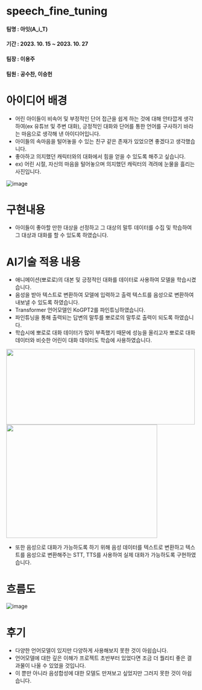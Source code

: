 # speech_fine_tuning

#### 팀명 : 아잇(A_i_T)

#### 기간 : 2023. 10. 15 ~ 2023. 10. 27

#### 팀장 : 이용주

#### 팀원 : 공수찬, 이승헌

# 아이디어 배경

- 어린 아이들이 비속어 및 부정적인 단어 접근을 쉽게 하는 것에 대해 안타깝게 생각하여(ex 유튜브 및 주변 대화), 긍정적인 대화와 단어를 통한 언어를 구사하기 바라는 마음으로 생각해 낸 아이디어입니다.
- 아이들의 속마음을 털어놓을 수 있는 친구 같은 존재가 있었으면 좋겠다고 생각했습니다.
- 좋아하고 의지했던 캐릭터와의 대화에서 힘을 얻을 수 있도록 해주고 싶습니다.
- ex) 어린 시절, 자신의 마음을 털어놓으며 의지했던 캐릭터의 격려에 눈물을 흘리는 사진입니다.

![image](https://github.com/SeungHeon3649/speech_fine_tuning/assets/94602281/ba9514a9-5c64-4e76-8d37-744d9ef7a294)

# 구현내용
- 아이들이 좋아할 만한 대상을 선정하고 그 대상의 말투 데이터를 수집 및 학습하여 그 대상과 대화를 할 수 있도록 하였습니다.

# AI기술 적용 내용
- 애니메이션(뽀로로)의 대본 및 긍정적인 대화를 데이터로 사용하여 모델을 학습시켰습니다.
- 음성을 받아 텍스트로 변환하여 모델에 입력하고 출력 텍스트를 음성으로 변환하여 내보낼 수 있도록 하였습니다.
- Transformer 언어모델인 KoGPT2를 파인튜닝하였습니다.
- 파인튜닝을 통해 출력되는 답변의 말투를 뽀로로의 말투로 출력이 되도록 하였습니다.
- 학습시에 뽀로로 대화 데이터가 많이 부족했기 때문에 성능을 올리고자 뽀로로 대화 데이터와 비슷한 어린이 대화 데이터도 학습에 사용하였습니다.

<img src="https://github.com/SeungHeon3649/speech_fine_tuning/assets/94602281/bac0d532-f8df-46de-943a-5317a45f40e0" width="500" height="200"/>

<img src="https://github.com/SeungHeon3649/speech_fine_tuning/assets/94602281/fd4da68f-1b95-4cfb-8960-e8e7ee3e7827" width="400" height="300"/>

- 또한 음성으로 대화가 가능하도록 하기 위해 음성 데이터를 텍스트로 변환하고 텍스트를 음성으로 변환해주는 STT, TTS를 사용하여 실제 대화가 가능하도록 구현하였습니다.

# 흐름도

![image](https://github.com/SeungHeon3649/speech_fine_tuning/assets/94602281/9436ca3a-8300-454d-b3ee-da1fa55d1fe6)

# 후기
- 다양한 언어모델이 있지만 다양하게 사용해보지 못한 것이 아쉽습니다.
- 언어모델에 대한 깊은 이해가 프로젝트 초반부터 있었다면 조금 더 퀄리티 좋은 결과물이 나올 수 있었을 것입니다.
- 이 뿐만 아니라 음성합성에 대한 모델도 만져보고 싶었지만 그러지 못한 것이 아쉽습니다.
